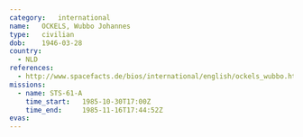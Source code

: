 ```yaml
---
category:	international
name:	OCKELS, Wubbo Johannes
type:	civilian
dob:	1946-03-28
country:
  - NLD
references:
  - http://www.spacefacts.de/bios/international/english/ockels_wubbo.htm
missions:
  - name: STS-61-A
    time_start:   1985-10-30T17:00Z
    time_end:     1985-11-16T17:44:52Z
evas:
---
```

